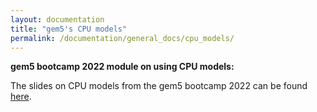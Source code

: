 ```yaml
---
layout: documentation
title: "gem5's CPU models"
permalink: /documentation/general_docs/cpu_models/
---
```


**gem5 bootcamp 2022 module on using CPU models:**
<div class="slides-link"> <span> The slides on CPU models from the gem5 bootcamp 2022 can be found </span> <a href="https://ucdavis365-my.sharepoint.com/:p:/g/personal/jlowepower_ucdavis_edu/EYRn68yb9nZJk9Puf7dV40YBm25hQ91WCXnEwyjqniqeVQ?e=7Xo0ad&action=embedview&wdbipreview=true"> here</a><span>.</span> <p></p>
                </div>